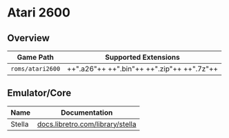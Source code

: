 # Atari 2600

## Overview

| Game Path | Supported Extensions |
| --- | --- |
| `roms/atari2600` | ++".a26"++ ++".bin"++ ++".zip"++ ++".7z"++ |

## Emulator/Core

| Name | Documentation |
| --- | --- |
| Stella | [docs.libretro.com/library/stella](https://docs.libretro.com/library/stella/) |